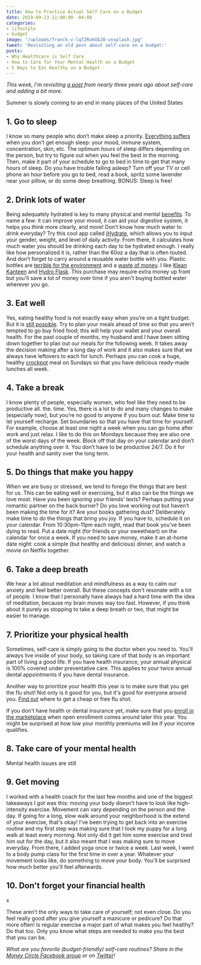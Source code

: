 ```yaml
---
title: How to Practice Actual Self Care on a Budget
date: 2019-09-23 11:00:00 -04:00
categories:
- lifestyle
- budget
image: "/uploads/franck-v-lqT2RukGGJ0-unsplash.jpg"
tweet: 'Revisiting an old post about self-care on a budget:'
posts:
- Why Healthcare is Self Care
- How to Care for Your Mental Health on a Budget
- 5 Ways to Eat Healthy on a Budget
---
```


*This week, I'm revisiting [a post](https://www.maggiegermano.com/blog/self-care-on-a-budget) from nearly three years ago about self-care and adding a bit more.*

Summer is slowly coming to an end in many places of the United States

## 1. Go to sleep

I know so many people who don’t make sleep a priority. [Everything suffers](https://healthfinder.gov/healthtopics/category/everyday-healthy-living/mental-health-and-relationship/get-enough-sleep) when you don’t get enough sleep: your mood, immune system, concentration, skin, etc. The optimum hours of sleep differs depending on the person, but try to figure out when you feel the best in the morning. Then, make it part of your schedule to go to bed in time to get that many hours of sleep. Do you have trouble falling asleep? Turn off your TV or cell phone an hour before you go to bed, read a book, spritz some lavender near your pillow, or do some deep breathing. BONUS: Sleep is free!

## **2. Drink lots of water**

Being adequately hydrated is key to many physical and mental [benefits](http://greatist.com/health/health-benefits-water). To name a few: it can improve your mood, it can aid your digestive system, it helps you think more clearly, and more! Don’t know how much water to drink everyday? Try this cool app called [iHydrate](http://www.ihydrateapp.com/), which allows you to input your gender, weight, and level of daily activity. From there, it calculates how much water you should be drinking each day to be hydrated enough. I really like how personalized it is, rather than the 60oz a day that is often touted. And don’t forget to carry around a reusable water bottle with you. Plastic bottles are [terrible for the environment](http://www.refinery29.com/plastic-water-bottle-bad-environmental-effects) and a [waste of money](https://www.consumerreports.org/cro/news/2011/07/bottled-water-346-per-year-tap-water-48-cents-any-questions/index.htm). I like [Klean Kanteen](https://www.kleankanteen.com/) and [Hydro Flask](https://www.hydroflask.com/). This purchase may require extra money up front but you'll save a lot of money over time if you aren't buying bottled water wherever you go.

## **3. Eat well**

Yes, eating healthy food is not exactly easy when you’re on a tight budget. But it is [still possible](https://authoritynutrition.com/19-ways-to-eat-healthy-on-a-budget/). Try to plan your meals ahead of time so that you aren’t tempted to go buy fried food; this will help your wallet and your overall health. For the past couple of months, my husband and I have been sitting down together to plan out our meals for the following week. It takes away the decision making after a long day of work and it also makes sure that we always have leftovers to each for lunch. Perhaps you can cook a huge, healthy [crockpot](http://greatist.com/health/healthy-crock-pot-recipes) meal on Sundays so that you have delicious ready-made lunches all week.

## **4. Take a break**

I know plenty of people, especially women, who feel like they need to be productive all. the. time. Yes, there is a lot to do and many changes to make (especially now), but you’re no good to anyone if you burn out. Make time to let yourself recharge. Set boundaries so that you have that time for yourself. For example, choose at least one night a week when you can go home after work and just relax. I like to do this on Mondays because they are also one of the worst days of the week. Block off that day on your calendar and don’t schedule anything over it. You don’t have to be productive 24/7. Do it for your health and sanity over the long term.

## **5. Do things that make you happy**

When we are busy or stressed, we tend to forego the things that are best for us. This can be eating well or exercising, but it also can be the things we love most. Have you been ignoring your friends’ texts? Perhaps putting your romantic partner on the back burner? Do you love working out but haven’t been making the time for it? Are your books gathering dust? Deliberately make time to do the things that bring you joy. If you have to, schedule it on your calendar. From 10:30pm-11pm each night, read that book you’ve been dying to read. Put a date night (for friends or your sweetheart) on the calendar for once a week. If you need to save money, make it an at-home date night: cook a simple (but healthy and delicious) dinner, and watch a movie on Netflix together.

## 6. Take a deep breath

We hear a lot about meditation and mindfulness as a way to calm our anxiety and feel better overall. But these concepts don't resonate with a lot of people. I know that I personally have always had a hard time with the idea of meditation, because my brain moves way too fast. However, if you think about it purely as stopping to take a deep breath or two, that might be easier to manage. 

## 7. Prioritize your physical health

Sometimes, self-care is simply going to the doctor when you need to. You'll always live inside of your body, so taking care of that body is an important part of living a good life. If you have health insurance, your annual physical is 100% covered under preventative care. This applies to your twice annual dental appointments if you have dental insurance.

Another way to prioritize your health this year is to make sure that you get the flu shot! Not only is it good for you, but it's good for everyone around you. [Find out](https://20somethingfinance.com/where-to-get-cheap-or-free-flu-shots/?utm_source=feedburner&utm_medium=email&utm_campaign=Feed%3A\+20somethingfinancecom\+%2820SomethingFinance.com%29) where to get a cheap or free flu shot.

If you don't have health or dental insurance yet, make sure that you [enroll in the marketplace](https://www.healthcare.gov/) when open enrollment comes around later this year. You might be surprised at how low your monthly premiums will be if your income qualifies.

## 8. Take care of your mental health

Mental health issues are still 

## 9. Get moving

I worked with a health coach for the last few months and one of the biggest takeaways I got was this: moving your body doesn't have to look like high-intensity exercise. Movement can vary depending on the person and the day. If going for a long, slow walk around your neighborhood is the extend of your exercise, that's okay! I've been trying to get back into an exercise routine and my first step was making sure that I took my puppy for a long walk at least every morning. Not only did it get him some exercise and tired him out for the day, but it also meant that I was making sure to move everyday. From there, I added yoga once or twice a week. Last week, I went to a body pump class for the first time in over a year. Whatever your movement looks like, do something to move your body. You'll be surprised how much better you'll feel afterwards.

## 10. Don't forget your financial health

x

These aren’t the only ways to take care of yourself; not even close. Do you feel really good after you give yourself a manicure or pedicure? Do that more often! Is regular exercise a major part of what makes you feel healthy? Do that too. Only you know what steps are needed to make you the best that you can be.

*What are you favorite (budget-friendly) self-care routines? Share in the [Money Circle Facebook group](https://www.facebook.com/groups/moneycirclegroup) or on [Twitter](https://www.twitter.com/maggiegermano)!*